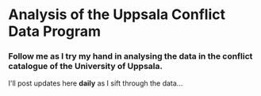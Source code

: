 # Analysis of the Uppsala Conflict Data Program

### Follow me as I try my hand in analysing the data in the conflict catalogue of the University of Uppsala.

I'll post updates here **daily** as I sift through the data...
